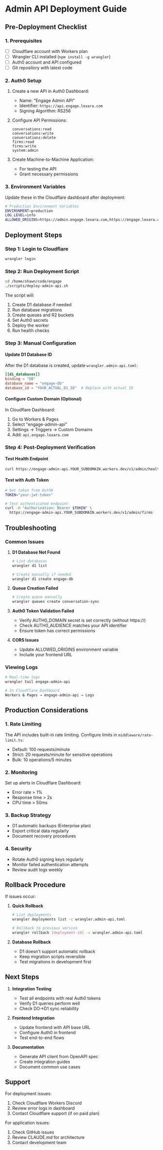 # Admin API Deployment Guide

## Pre-Deployment Checklist

### 1. Prerequisites
- [ ] Cloudflare account with Workers plan
- [ ] Wrangler CLI installed (`npm install -g wrangler`)
- [ ] Auth0 account and API configured
- [ ] Git repository with latest code

### 2. Auth0 Setup
1. Create a new API in Auth0 Dashboard:
   - Name: "Engage Admin API"
   - Identifier: `https://api.engage.lexara.com`
   - Signing Algorithm: RS256

2. Configure API Permissions:
   ```
   conversations:read
   conversations:write
   conversations:delete
   firms:read
   firms:write
   system:admin
   ```

3. Create Machine-to-Machine Application:
   - For testing the API
   - Grant necessary permissions

### 3. Environment Variables
Update these in the Cloudflare dashboard after deployment:

```bash
# Production Environment Variables
ENVIRONMENT=production
LOG_LEVEL=info
ALLOWED_ORIGINS=https://admin.engage.lexara.com,https://engage.lexara.com
```

## Deployment Steps

### Step 1: Login to Cloudflare
```bash
wrangler login
```

### Step 2: Run Deployment Script
```bash
cd /home/shawn/code/engage
./scripts/deploy-admin-api.sh
```

The script will:
1. Create D1 database if needed
2. Run database migrations
3. Create queues and R2 buckets
4. Set Auth0 secrets
5. Deploy the worker
6. Run health checks

### Step 3: Manual Configuration

#### Update D1 Database ID
After the D1 database is created, update `wrangler.admin-api.toml`:
```toml
[[d1_databases]]
binding = "DB"
database_name = "engage-db"
database_id = "YOUR_ACTUAL_D1_ID"  # Replace with actual ID
```

#### Configure Custom Domain (Optional)
In Cloudflare Dashboard:
1. Go to Workers & Pages
2. Select "engage-admin-api"
3. Settings → Triggers → Custom Domains
4. Add: `api.engage.lexara.com`

### Step 4: Post-Deployment Verification

#### Test Health Endpoint
```bash
curl https://engage-admin-api.YOUR_SUBDOMAIN.workers.dev/v1/admin/health
```

#### Test with Auth Token
```bash
# Get token from Auth0
TOKEN="your-jwt-token"

# Test authenticated endpoint
curl -H "Authorization: Bearer $TOKEN" \
  https://engage-admin-api.YOUR_SUBDOMAIN.workers.dev/v1/admin/firms
```

## Troubleshooting

### Common Issues

1. **D1 Database Not Found**
   ```bash
   # List databases
   wrangler d1 list
   
   # Create manually if needed
   wrangler d1 create engage-db
   ```

2. **Queue Creation Failed**
   ```bash
   # Create queue manually
   wrangler queues create conversation-sync
   ```

3. **Auth0 Token Validation Failed**
   - Verify AUTH0_DOMAIN secret is set correctly (without https://)
   - Check AUTH0_AUDIENCE matches your API identifier
   - Ensure token has correct permissions

4. **CORS Issues**
   - Update ALLOWED_ORIGINS environment variable
   - Include your frontend URL

### Viewing Logs
```bash
# Real-time logs
wrangler tail engage-admin-api

# In Cloudflare Dashboard
Workers & Pages → engage-admin-api → Logs
```

## Production Considerations

### 1. Rate Limiting
The API includes built-in rate limiting. Configure limits in `middleware/rate-limit.ts`:
- Default: 100 requests/minute
- Strict: 20 requests/minute for sensitive operations
- Bulk: 10 operations/5 minutes

### 2. Monitoring
Set up alerts in Cloudflare Dashboard:
- Error rate > 1%
- Response time > 2s
- CPU time > 50ms

### 3. Backup Strategy
- D1 automatic backups (Enterprise plan)
- Export critical data regularly
- Document recovery procedures

### 4. Security
- Rotate Auth0 signing keys regularly
- Monitor failed authentication attempts
- Review audit logs weekly

## Rollback Procedure

If issues occur:

1. **Quick Rollback**
   ```bash
   # List deployments
   wrangler deployments list -c wrangler.admin-api.toml
   
   # Rollback to previous version
   wrangler rollback [deployment-id] -c wrangler.admin-api.toml
   ```

2. **Database Rollback**
   - D1 doesn't support automatic rollback
   - Keep migration scripts reversible
   - Test migrations in development first

## Next Steps

1. **Integration Testing**
   - Test all endpoints with real Auth0 tokens
   - Verify D1 queries perform well
   - Check DO→D1 sync reliability

2. **Frontend Integration**
   - Update frontend with API base URL
   - Configure Auth0 in frontend
   - Test end-to-end flows

3. **Documentation**
   - Generate API client from OpenAPI spec
   - Create integration guides
   - Document common use cases

## Support

For deployment issues:
1. Check Cloudflare Workers Discord
2. Review error logs in dashboard
3. Contact Cloudflare support (if on paid plan)

For application issues:
1. Check GitHub issues
2. Review CLAUDE.md for architecture
3. Contact development team